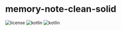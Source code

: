 # memory-note-clean-solid

![license](https://img.shields.io/github/license/danilosoarespinheiro/memory-note-clean-solid)
![kotlin](https://img.shields.io/github/languages/top/danilosoarespinheiro/memory-note-clean-solid)
![kotlin](https://img.shields.io/github/repo-size/danilosoarespinheiro/memory-note-clean-solid)

